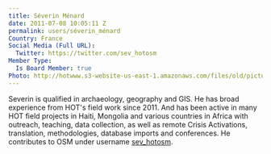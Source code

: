```yaml
---
title: Séverin Ménard
date: 2011-07-08 10:05:11 Z
permalink: users/séverin_ménard
Country: France
Social Media (Full URL):
  Twitter: https://twitter.com/sev_hotosm
Member Type:
  Is Board Member: true
Photo: http://hotwww.s3-website-us-east-1.amazonaws.com/files/old/pictures/picture-15-1411584466.jpg
---
```


<p>Severin is qualified in archaeology, geography and GIS. He has broad experience from HOT's field work since 2011. And has been active in many HOT field projects in Haiti, Mongolia and various countries in Africa with outreach, teaching, data collection, as well as remote Crisis Activations, translation, methodologies, database imports and conferences. He contributes to OSM under username <a href="http://www.openstreetmap.org/user/sev_hotosm">sev_hotosm</a>.</p>
